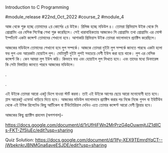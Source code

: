 Introduction to C Programming

#module_release #22nd_Oct_2022 #course_2 #module_4



আজ থেকে শুরু হচ্ছে তোমাদের ২য় কোর্সের ২য় উইক। রিলিজ হচ্ছে মডিউল ৪। তোমরা প্রিভিয়াস উইক থেকে সি প্রোগ্রামিং এর বেসিক সিন্টেক্স শেখা শুরু করেছিলে। সেই ধারাবাহিকতায় আজকেও সি প্রোগ্রামিং তথা প্রোগ্রামিং এর মোস্ট ইম্পর্ট্যান্ট একটা কন্সেপ্ট তোমাদের শেখানো হবে। আশাকরি প্রিভিয়াস উইক তোমরা ভালোভাবে প্র‍্যাক্টিস করেছিলে।



আজকের মডিউলে তোমাদের শেখানো হবে লুপ সম্পর্কে। আজকে তোমরা দুইটা লুপ সম্পর্কে জানতে পারবে৷ একটা হলো ফর লুপ এবং আরেকটা হোয়াইল লুপ। মোটামুটি দুইটা লুপই সবচেয়ে বেশী ইউস করা হয়ে থাকে। লুপ এর বেসিক কন্সেপ্ট কি। কেন আমরা লুপ ইউস করি। কিভাবে ফর এবং হোয়াইল লুপ লিখতে হবে। এবং তাদের মধ্যে ডিফারেন্স কি সেটা বিস্তারিত জানতে পারবে আজকের মডিউলে।

.

.

এই উইকে তোমরা আরো একটু ডিপে যাওয়া স্টার্ট করবা। তাই এই উইকে আগের ছেয়ে আরো মনোযোগী হতে হবে। প্লাস আরেকটু এফোর্ড বাড়িয়ে দিতে হবে। আজকের মডিউল ভালোভাবে প্র‍্যাক্টিস করার পর নিজে নিজে গুগল বা ইউটিউব থেকে এই টপিক রিলেটেড কিছু আর্টিকেল বা টিউটোরিয়াল দেখিও এতে তোমার কন্সেপ্ট আরো বেশী ক্লিয়ার হবে।



আজকের কিছু প্র‍্যাক্টিস প্রবলেম (অপশনাল)-

https://docs.google.com/document/d/1rUfHiFWn2MrPrzG4pOuwmjtJZ1dllCs-FKT-Zf5IuEc/edit?usp=sharing

Quiz Solution: https://docs.google.com/document/d/1Ify-XEX9TEmrdYqCT--jWbeknkrJBNMGna6aveESJDE/edit?usp=sharing